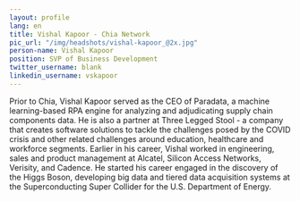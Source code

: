 ```yaml
---
layout: profile
lang: en
title: Vishal Kapoor - Chia Network
pic_url: "/img/headshots/vishal-kapoor_@2x.jpg"
person-name: Vishal Kapoor
position: SVP of Business Development
twitter_username: blank
linkedin_username: vskapoor
---
```


Prior to Chia, Vishal Kapoor served as the CEO of Paradata, a machine learning-based RPA engine for analyzing and adjudicating supply chain components data. He is also a partner at Three Legged Stool - a company that creates software solutions to tackle the challenges posed by the COVID crisis and other related challenges around education, healthcare and workforce segments. Earlier in his career, Vishal worked in engineering, sales and product management at Alcatel, Silicon Access Networks, Verisity, and Cadence. He started his career engaged in the discovery of the Higgs Boson, developing big data and tiered data acquisition systems at the Superconducting Super Collider for the U.S. Department of Energy.
